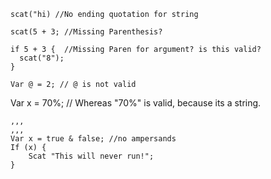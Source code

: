 ```
scat("hi) //No ending quotation for string
```
```
scat(5 + 3; //Missing Parenthesis?
```
```
if 5 + 3 {  //Missing Paren for argument? is this valid?
  scat("8");
}
```
```
Var @ = 2; // @ is not valid
```
Var x = 70%; // Whereas "70%" is valid, because its a string.
```
,,,
,,,
Var x = true & false; //no ampersands
If (x) {
    Scat "This will never run!";
}
